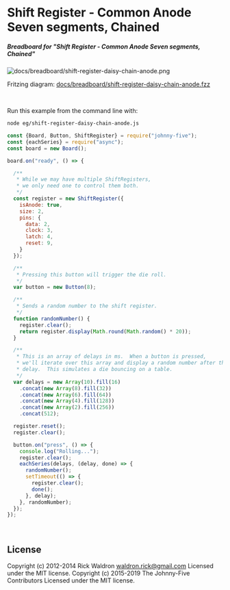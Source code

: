 <!--remove-start-->

# Shift Register - Common Anode Seven segments, Chained

<!--remove-end-->






##### Breadboard for "Shift Register - Common Anode Seven segments, Chained"



![docs/breadboard/shift-register-daisy-chain-anode.png](breadboard/shift-register-daisy-chain-anode.png)<br>

Fritzing diagram: [docs/breadboard/shift-register-daisy-chain-anode.fzz](breadboard/shift-register-daisy-chain-anode.fzz)

&nbsp;




Run this example from the command line with:
```bash
node eg/shift-register-daisy-chain-anode.js
```


```javascript
const {Board, Button, ShiftRegister} = require("johnny-five");
const {eachSeries} = require("async");
const board = new Board();

board.on("ready", () => {

  /**
   * While we may have multiple ShiftRegisters,
   * we only need one to control them both.
   */
  const register = new ShiftRegister({
    isAnode: true,
    size: 2,
    pins: {
      data: 2,
      clock: 3,
      latch: 4,
      reset: 9,
    }
  });

  /**
   * Pressing this button will trigger the die roll.
   */
  var button = new Button(8);

  /**
   * Sends a random number to the shift register.
   */
  function randomNumber() {
    register.clear();
    return register.display(Math.round(Math.random() * 20));
  }

  /**
   * This is an array of delays in ms.  When a button is pressed,
   * we'll iterate over this array and display a random number after the
   * delay.  This simulates a die bouncing on a table.
   */
  var delays = new Array(10).fill(16)
    .concat(new Array(8).fill(32))
    .concat(new Array(6).fill(64))
    .concat(new Array(4).fill(128))
    .concat(new Array(2).fill(256))
    .concat(512);

  register.reset();
  register.clear();

  button.on("press", () => {
    console.log("Rolling...");
    register.clear();
    eachSeries(delays, (delay, done) => {
      randomNumber();
      setTimeout(() => {
        register.clear();
        done();
      }, delay);
    }, randomNumber);
  });
});

```








&nbsp;

<!--remove-start-->

## License
Copyright (c) 2012-2014 Rick Waldron <waldron.rick@gmail.com>
Licensed under the MIT license.
Copyright (c) 2015-2019 The Johnny-Five Contributors
Licensed under the MIT license.

<!--remove-end-->

